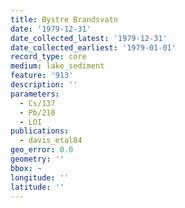 ```yaml
---
title: Øystre Brandsvatn
date: '1979-12-31'
date_collected_latest: '1979-12-31'
date_collected_earliest: '1979-01-01'
record_type: core
medium: lake_sediment
feature: '913'
description: ''
parameters:
  - Cs/137
  - Pb/210
  - LOI
publications:
  - davis_etal84
geo_error: 0.0
geometry: ''
bbox: ~
longitude: ''
latitude: ''
---
```

